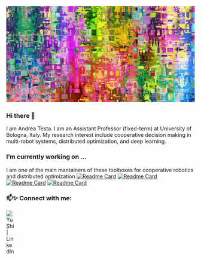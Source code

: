 <img src="./color-3286027_1280.jpg"/>

### Hi there 👋

<!--
**andrea-testa/andrea-testa** is a ✨ _special_ ✨ repository because its `README.md` (this file) appears on your GitHub profile.

Here are some ideas to get you started:

- 🔭 I’m currently working on ...
- 🌱 I’m currently learning ...
- 👯 I’m looking to collaborate on ...
- 🤔 I’m looking for help with ...
- 💬 Ask me about ...
- 📫 How to reach me: ...
- 😄 Pronouns: ...
- ⚡ Fun fact: ...
-->

I am Andrea Testa. I am an Assistant Professor (fixed-term) at University of Bologna, Italy. My research interest include cooperative decision making in multi-robot systems, distributed optimization, and deep learning.

### I’m currently working on ...
I am one of the main mantainers of these toolboxes for cooperative robotics and distributed optimization
[![Readme Card](https://github-readme-stats.vercel.app/api/pin/?username=OPT4SMART&repo=ChoiRbot&theme=dracula)](https://github.com/OPT4SMART/ChoiRbot)
[![Readme Card](https://github-readme-stats.vercel.app/api/pin/?username=OPT4SMART&repo=crazychoir&theme=dracula)](https://github.com/OPT4SMART/crazychoir)
[![Readme Card](https://github-readme-stats.vercel.app/api/pin/?username=OPT4SMART&repo=DISROPT&theme=dracula)](https://github.com/OPT4SMART/DISROPT)
[![Readme Card](https://github-readme-stats.vercel.app/api/pin/?username=OPT4SMART&repo=ros2-vicon-receiver&theme=dracula)](https://github.com/OPT4SMART/ros2-vicon-receiver)

### 📫✨ Connect with me:

<a href="https://www.linkedin.com/in/andrea-testa-5b09aa163/"><img align="left" src="https://raw.githubusercontent.com/yushi1007/yushi1007/main/images/linkedin.svg" alt="Yu Shi | LinkedIn" width="21px"/></a>

